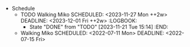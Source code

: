 - Schedule
	- TODO Walking Miko 
	  SCHEDULED: <2023-11-27 Mon ++2w>
	  DEADLINE: <2023-12-01 Fri ++2w>
	  :LOGBOOK:
	  * State "DONE" from "TODO" [2023-11-21 Tue 15:14]
	  :END:
	- Walking Miko
	  SCHEDULED: <2022-07-11 Mon>
	  DEADLINE: <2022-07-15 Fri>